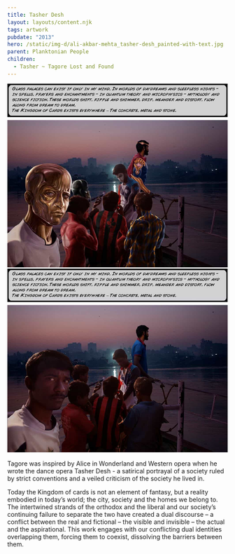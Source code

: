 ```yaml
---
title: Tasher Desh
layout: layouts/content.njk
tags: artwork
pubdate: "2013"
hero: /static/img-d/ali-akbar-mehta_tasher-desh_painted-with-text.jpg
parent: Planktonian People
children:
  - Tasher ~ Tagore Lost and Found
---
```

![Tasher Desh (Kingdom of Cards), 2012, Lenticular and Vinyl print on archival board, 88x114 cm / 57x92 cm](/static/img-d/ali-akbar-mehta_tasher-desh_painted-with-text.jpg)
![](/static/img-d/ali-akbar-mehta_tasher-desh_original-with-text.jpg)

Tagore was inspired by Alice in Wonderland and Western opera when he wrote the dance opera Tasher Desh - a satirical portrayal of a society ruled by strict conventions and a veiled criticism of the society he lived in.

Today the Kingdom of cards is not an element of fantasy, but a reality embodied in today’s world; the city, society and the homes we belong to. The intertwined strands of the orthodox and the liberal and our society’s continuing failure to separate the two have created a dual discourse – a conflict between the real and fictional – the visible and invisible – the actual and the aspirational. This work engages with our conflicting dual identities overlapping them, forcing them to coexist, dissolving the barriers between them.
